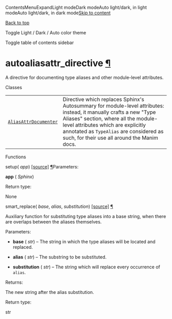ContentsMenuExpandLight modeDark modeAuto light/dark, in light modeAuto light/dark, in dark mode[Skip to content](https://docs.manim.community/en/stable/reference/manim.utils.docbuild.autoaliasattr_directive.html#furo-main-content)

[Back to top](https://docs.manim.community/en/stable/reference/manim.utils.docbuild.autoaliasattr_directive.html#)

Toggle Light / Dark / Auto color theme

Toggle table of contents sidebar

# autoaliasattr\_directive [¶](https://docs.manim.community/en/stable/reference/manim.utils.docbuild.autoaliasattr_directive.html\#module-manim.utils.docbuild.autoaliasattr_directive "Link to this heading")

A directive for documenting type aliases and other module-level attributes.

Classes

|     |     |
| --- | --- |
| [`AliasAttrDocumenter`](https://docs.manim.community/en/stable/reference/manim.utils.docbuild.autoaliasattr_directive.AliasAttrDocumenter.html#manim.utils.docbuild.autoaliasattr_directive.AliasAttrDocumenter "manim.utils.docbuild.autoaliasattr_directive.AliasAttrDocumenter") | Directive which replaces Sphinx's Autosummary for module-level attributes: instead, it manually crafts a new "Type Aliases" section, where all the module-level attributes which are explicitly annotated as `TypeAlias` are considered as such, for their use all around the Manim docs. |

Functions

setup( _app_) [\[source\]](https://docs.manim.community/en/stable/_modules/manim/utils/docbuild/autoaliasattr_directive.html#setup) [¶](https://docs.manim.community/en/stable/reference/manim.utils.docbuild.autoaliasattr_directive.html#manim.utils.docbuild.autoaliasattr_directive.setup "Link to this definition")Parameters:

**app** ( _Sphinx_)

Return type:

None

smart\_replace( _base_, _alias_, _substitution_) [\[source\]](https://docs.manim.community/en/stable/_modules/manim/utils/docbuild/autoaliasattr_directive.html#smart_replace) [¶](https://docs.manim.community/en/stable/reference/manim.utils.docbuild.autoaliasattr_directive.html#manim.utils.docbuild.autoaliasattr_directive.smart_replace "Link to this definition")

Auxiliary function for substituting type aliases into a base
string, when there are overlaps between the aliases themselves.

Parameters:

- **base** ( _str_) – The string in which the type aliases will be located and
replaced.

- **alias** ( _str_) – The substring to be substituted.

- **substitution** ( _str_) – The string which will replace every occurrence of `alias`.


Returns:

The new string after the alias substitution.

Return type:

str